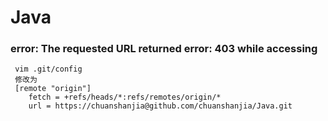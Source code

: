 # Java

### error: The requested URL returned error: 403 while accessing

```
 vim .git/config
 修改为
 [remote "origin"]
    fetch = +refs/heads/*:refs/remotes/origin/*
    url = https://chuanshanjia@github.com/chuanshanjia/Java.git
```
